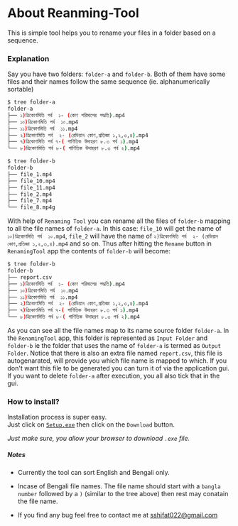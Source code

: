 # About Reanming-Tool

This is simple tool helps you to rename your files in a folder based on a sequence.

### Explanation
Say you have two folders: `folder-a` and `folder-b`.
Both of them have some files and their names follow the same sequence (ie. alphanumerically sortable)

```bash
$ tree folder-a
folder-a
├── ১)ত্রিকোণমিতি পর্ব  ১- (কোণ পরিমাপের পদ্ধতি).mp4
├── ১০)ত্রিকোণমিতি পর্ব  ১০.mp4
├── ১১)ত্রিকোণমিতি পর্ব  ১১.mp4
├── ২)ত্রিকোণমিতি পর্ব  ২- (রেডিয়ান কোণ,প্রতিজ্ঞা ১,২,৩,৪).mp4
├── ৭)ত্রিকোণমিতি পর্ব ৭-( গাণিতিক উদাহরণ ৮.৩ পর্ব ১).mp4
└── ৮)ত্রিকোণমিতি পর্ব ৮-( গাণিতিক উদাহরণ ৮.৩ পর্ব ২).mp4

$ tree folder-b
folder-b
├── file_1.mp4
├── file_10.mp4
├── file_11.mp4
├── file_2.mp4
├── file_7.mp4
└── file_8.mp4g
```

With help of `Renaming Tool` you can rename all the files of `folder-b` mapping to all the file names of `folder-a`.
In this case: `file_10` will get the name of `১০)ত্রিকোণমিতি পর্ব  ১০.mp4`, `file_2` will have the name of `২)ত্রিকোণমিতি পর্ব  ২- (রেডিয়ান কোণ,প্রতিজ্ঞা ১,২,৩,৪).mp4` and so on. Thus after hitting the `Rename` button in `RenamingTool` app the contents of `folder-b` will become:

```bash
$ tree folder-b
folder-b
├── report.csv
├── ১)ত্রিকোণমিতি পর্ব  ১- (কোণ পরিমাপের পদ্ধতি).mp4
├── ১০)ত্রিকোণমিতি পর্ব  ১০.mp4
├── ১১)ত্রিকোণমিতি পর্ব  ১১.mp4
├── ২)ত্রিকোণমিতি পর্ব  ২- (রেডিয়ান কোণ,প্রতিজ্ঞা ১,২,৩,৪).mp4
├── ৭)ত্রিকোণমিতি পর্ব ৭-( গাণিতিক উদাহরণ ৮.৩ পর্ব ১).mp4
└── ৮)ত্রিকোণমিতি পর্ব ৮-( গাণিতিক উদাহরণ ৮.৩ পর্ব ২).mp4

```
As you can see all the file names map to its name source folder `folder-a`. In the `RenamingTool` app, this folder is represented as `Input Folder` and `folder-b` ie the folder that uses the name of `folder-a` is termed as `Output Folder`.
Notice that there is also an extra file named `report.csv`, this file is autogenarated, will provide you which file name is mapped to which. If you don't want this file to be generated you can turn it of via the application gui.
If you want to delete `folder-a` after execution, you all also tick that in the gui.

### How to install?
Installation process is super easy.<br>
Just click on [`Setup.exe`](https://github.com/s-shifat/Automation-Scripts/blob/main/10MS/Renaming-Tool/dist/Setup.exe) then click on the `Download` button.

*Just make sure, you allow your browser to download `.exe` file.*

##### Notes
* Currently the tool can sort English and Bengali only.

* Incase of Bengali file names. The file name should start with a `bangla number` followed by a `)` (similar to the tree above) then rest may conatain the file name.
* If you find any bug feel free to contact me at sshifat022@gmail.com

